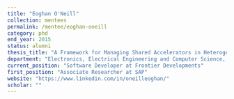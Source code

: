 ```yaml
---
title: "Eoghan O'Neill"
collection: mentees
permalink: /mentee/eoghan-oneill
category: phd
end_year: 2015
status: alumni
thesis_title: "A Framework for Managing Shared Accelerators in Heterogeneous Environments"
department: "Electronics, Electrical Engineering and Computer Science, Queen's University of Belfast (co-advised with Peter Kilpatrick)"
current_position: "Software Developer at Frontier Developments"
first_position: "Associate Researcher at SAP"
website: "https://www.linkedin.com/in/oneilleoghan/"
scholar: ""
---
```

